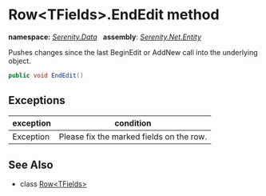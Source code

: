 # Row&lt;TFields&gt;.EndEdit method
**namespace:** *[Serenity.Data](../../README.md#serenity.data-namespace)*   **assembly**: *[Serenity.Net.Entity](../../README.md)*

Pushes changes since the last BeginEdit or AddNew call into the underlying object.

```csharp
public void EndEdit()
```

## Exceptions

| exception | condition |
| --- | --- |
| Exception | Please fix the marked fields on the row. |

## See Also

* class [Row&lt;TFields&gt;](../Row-1.md)